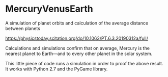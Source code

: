 # MercuryVenusEarth
A simulation of planet orbits and calculation of the average distance between planets

https://physicstoday.scitation.org/do/10.1063/PT.6.3.20190312a/full/

Calculations and simulations confirm that on average, Mercury is the nearest planet to Earth—and to every other planet in the solar system.

This little piece of code runs a simulation in order to proof the above result. It works with Python 2.7 and the PyGame library.
